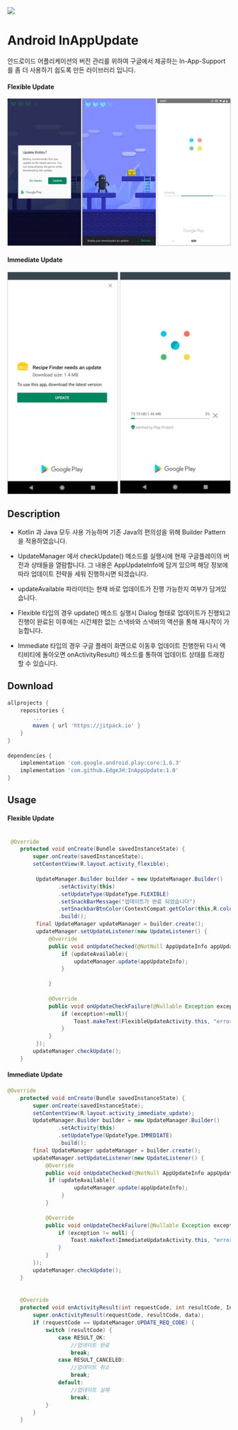 [![](https://jitpack.io/v/EdgeJH/InAppUpdate.svg)](https://jitpack.io/#EdgeJH/InAppUpdate)

# Android InAppUpdate

안드로이드 어플리케이션의 버전 관리를 위하여 구글에서 제공하는 In-App-Support를 좀 더 사용하기 쉽도록 만든 라이브러리 입니다.

#### Flexible Update
![](flexible_flow.png)

#### Immediate Update
![](immediate_flow.png)

## Description

- Kotlin 과 Java 모두 사용 가능하며 기존 Java의 편의성을 위해 Builder Pattern 을 적용하였습니다. 

- UpdateManager 에서 checkUpdate() 메소드를 실행시에 현재 구글플레이의 버전과 상태들을 열람합니다. 그 내용은 AppUpdateInfo에 담겨 있으며 해당 정보에 따라 업데이트 전략을 세워 진행하시면 되겠습니다.

- updateAvailable 파라미터는 현재 바로 업데이트가 진행 가능한지 여부가 담겨있습니다.

- Flexible 타입의 경우 update() 메소드 실행시 Dialog 형태로 업데이트가 진행되고 진행이 완료된 이후에는 시간제한 없는 스낵바와 스낵바의 액션을 통해 재시작이 가능합니다.

- Immediate 타입의 경우 구글 플레이 화면으로 이동후 업데이트 진행한뒤 다시 액티비티에 돌아오면 onActivityResult() 메소드를 통하여 업데이트 상태를 트래킹 할 수 있습니다.


## Download

``` gradle
allprojects {
	repositories {
		...
		maven { url 'https://jitpack.io' }
	}
}
  
dependencies {
	implementation 'com.google.android.play:core:1.6.3'
	implementation 'com.github.EdgeJH:InAppUpdate:1.0'
}

```



## Usage

#### Flexible Update

``` java

 @Override
    protected void onCreate(Bundle savedInstanceState) {
        super.onCreate(savedInstanceState);
        setContentView(R.layout.activity_flexible);

         UpdateManager.Builder builder = new UpdateManager.Builder()
                .setActivity(this)
                .setUpdateType(UpdateType.FLEXIBLE)
                .setSnackBarMessage("업데이트가 완료 되었습니다")
                .setSnackbarBtnColor(ContextCompat.getColor(this,R.color.colorAccent))
                .build();
         final UpdateManager updateManager = builder.create();
         updateManager.setUpdateListener(new UpdateListener() {
             @Override
             public void onUpdateChecked(@NotNull AppUpdateInfo appUpdateInfo, boolean updateAvailable) {
                 if (updateAvailable){
                     updateManager.update(appUpdateInfo);
                 }
                
             }

             @Override
             public void onUpdateCheckFailure(@Nullable Exception exception) {
                 if (exception!=null){
                     Toast.makeText(FlexibleUpdateActivity.this, "error : " +  exception.getMessage(), Toast.LENGTH_SHORT).show();
                 }
             }
         });
        updateManager.checkUpdate();
    }

```


#### Immediate Update


``` java
@Override
    protected void onCreate(Bundle savedInstanceState) {
        super.onCreate(savedInstanceState);
        setContentView(R.layout.activity_immediate_update);
        UpdateManager.Builder builder = new UpdateManager.Builder()
                .setActivity(this)
                .setUpdateType(UpdateType.IMMEDIATE)
                .build();
        final UpdateManager updateManager = builder.create();
        updateManager.setUpdateListener(new UpdateListener() {
            @Override
            public void onUpdateChecked(@NotNull AppUpdateInfo appUpdateInfo, boolean updateAvailable) {
	    	 if (updateAvailable){
                     updateManager.update(appUpdateInfo);
                 }
            }

            @Override
            public void onUpdateCheckFailure(@Nullable Exception exception) {
                if (exception != null) {
                    Toast.makeText(ImmediateUpdateActivity.this, "error : " + exception.getMessage(), Toast.LENGTH_SHORT).show();
                }
            }
        });
        updateManager.checkUpdate();
    }


    @Override
    protected void onActivityResult(int requestCode, int resultCode, Intent data) {
        super.onActivityResult(requestCode, resultCode, data);
        if (requestCode == UpdateManager.UPDATE_REQ_CODE) {
            switch (resultCode) {
                case RESULT_OK:
                    //업데이트 완료
                    break;
                case RESULT_CANCELED:
                    //업데이트 취소
                    break;
                default:
                    //업데이트 실패
                    break;
            }
        }
    }

```


